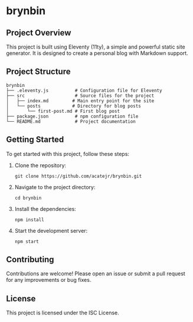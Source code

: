 # brynbin

## Project Overview

This project is built using Eleventy (11ty), a simple and powerful static site generator. It is designed to create a personal blog with Markdown support.

## Project Structure

```
brynbin
├── .eleventy.js          # Configuration file for Eleventy
├── src                   # Source files for the project
│   ├── index.md         # Main entry point for the site
│   └── posts            # Directory for blog posts
│       └── first-post.md # First blog post
├── package.json          # npm configuration file
└── README.md             # Project documentation
```

## Getting Started

To get started with this project, follow these steps:

1. Clone the repository:
   ```
   git clone https://github.com/acatejr/brynbin.git
   ```

2. Navigate to the project directory:
   ```
   cd brynbin
   ```

3. Install the dependencies:
   ```
   npm install
   ```

4. Start the development server:
   ```
   npm start
   ```

## Contributing

Contributions are welcome! Please open an issue or submit a pull request for any improvements or bug fixes.

## License

This project is licensed under the ISC License.